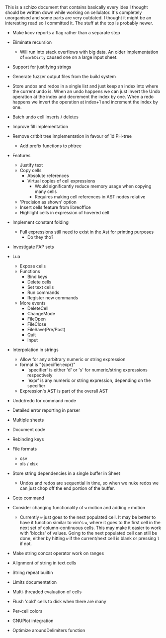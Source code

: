 This is a schizo document that contains basically every idea I thought should be written down while
working on cellulator. It's completely unorganised and some parts are very outdated. I thought it
might be an interesting read so I committed it. The stuff at the top is probably newer.

- Make kcov reports a flag rather than a separate step
- Eliminate recursion
  - Will run into stack overflows with big data. An older implementation of `markDirty` caused
    one on a large input sheet.
- Support for justifying strings
- Generate fuzzer output files from the build system
- Store undos and redos in a single list and just keep an index into where the current undo is.
  When an undo happens we can just invert the Undo operation at the index and decrement the index
  by one. When a redo happens we invert the operation at index+1 and increment the index by one.

- Batch undo cell inserts / deletes
- Improve fill implementation
- Remove critbit tree implementation in favour of 1d PH-tree
  - Add prefix functions to phtree

- Features
  - Justify text
  - Copy cells
    - Absolute references
    - Virtual copies of cell expressions
      - Would significantly reduce memory usage when copying many cells
      - Requires making cell references in AST nodes relative
  - 'Precision as shown' option
  - Insert cells feature from libreoffice
  - Highlight cells in expression of hovered cell

- Implement constant folding
  - Full expressions still need to exist in the Ast for printing purposes
    - Do they tho?
- Investigate FAP sets

- Lua
  - Expose cells
  - Functions
    - Bind keys
    - Delete cells
    - Set text cells
    - Run commands
    - Register new commands
  - More events
    - DeleteCell
    - ChangeMode
    - FileOpen
    - FileClose
    - FileSave(Pre/Post)
    - Quit
    - Input

- Interpolation in strings
  - Allow for any arbitrary numeric or string expression
  - format is "{specifier:expr}"
    - 'specifier' is either 'd' or 's' for numeric/string expressions respectively
    - 'expr' is any numeric or string expression, depending on the specifier
  - Expression's AST is part of the overall AST
- Undo/redo for command mode
- Detailed error reporting in parser

- Multiple sheets
- Document code
- Rebinding keys

- File formats
  - csv
  - xls / xlsx

- Store string dependencies in a single buffer in Sheet
  - Undos and redos are sequential in time, so when we nuke redos we can just chop off the end
    portion of the buffer.
- Goto command
- Consider changing functionality of `w` motion and adding `e` motion
  - Currently `w` just goes to the next populated cell. It may be better to have it function
    similar to vim's `w`, where it goes to the first cell in the next set of column-continuous cells.
    This may make it easier to work with 'blocks' of values.
    Going to the next populated cell can still be done, either by hitting `w` if the current/next cell
    is blank or pressing `l` if not.
- Make string concat operator work on ranges
- Alignment of string in text cells
- String repeat builtin

- Limits documentation
- Multi-threaded evaluation of cells
- Flush 'cold' cells to disk when there are many
- Per-cell colors
- GNUPlot integration

- Optimize aroundDelimiters function
